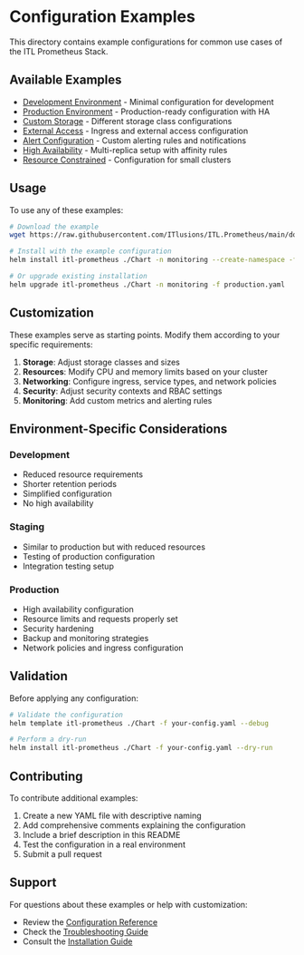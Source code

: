 # Configuration Examples

This directory contains example configurations for common use cases of the ITL Prometheus Stack.

## Available Examples

- [Development Environment](development.yaml) - Minimal configuration for development
- [Production Environment](production.yaml) - Production-ready configuration with HA
- [Custom Storage](custom-storage.yaml) - Different storage class configurations
- [External Access](external-access.yaml) - Ingress and external access configuration
- [Alert Configuration](alerting.yaml) - Custom alerting rules and notifications
- [High Availability](high-availability.yaml) - Multi-replica setup with affinity rules
- [Resource Constrained](resource-constrained.yaml) - Configuration for small clusters

## Usage

To use any of these examples:

```bash
# Download the example
wget https://raw.githubusercontent.com/ITlusions/ITL.Prometheus/main/docs/examples/production.yaml

# Install with the example configuration
helm install itl-prometheus ./Chart -n monitoring --create-namespace -f production.yaml

# Or upgrade existing installation
helm upgrade itl-prometheus ./Chart -n monitoring -f production.yaml
```

## Customization

These examples serve as starting points. Modify them according to your specific requirements:

1. **Storage**: Adjust storage classes and sizes
2. **Resources**: Modify CPU and memory limits based on your cluster
3. **Networking**: Configure ingress, service types, and network policies
4. **Security**: Adjust security contexts and RBAC settings
5. **Monitoring**: Add custom metrics and alerting rules

## Environment-Specific Considerations

### Development
- Reduced resource requirements
- Shorter retention periods
- Simplified configuration
- No high availability

### Staging
- Similar to production but with reduced resources
- Testing of production configuration
- Integration testing setup

### Production
- High availability configuration
- Resource limits and requests properly set
- Security hardening
- Backup and monitoring strategies
- Network policies and ingress configuration

## Validation

Before applying any configuration:

```bash
# Validate the configuration
helm template itl-prometheus ./Chart -f your-config.yaml --debug

# Perform a dry-run
helm install itl-prometheus ./Chart -f your-config.yaml --dry-run
```

## Contributing

To contribute additional examples:

1. Create a new YAML file with descriptive naming
2. Add comprehensive comments explaining the configuration
3. Include a brief description in this README
4. Test the configuration in a real environment
5. Submit a pull request

## Support

For questions about these examples or help with customization:

- Review the [Configuration Reference](../configuration.md)
- Check the [Troubleshooting Guide](../troubleshooting.md)
- Consult the [Installation Guide](../installation.md)